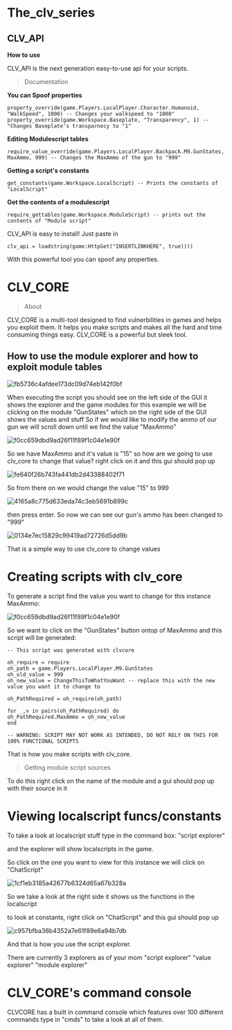 # The_clv_series



## CLV_API
**How to use**

CLV_API is the next generation easy-to-use api for your scripts.

> Documentation

**You can Spoof properties**
```
property_override(game.Players.LocalPlayer.Character.Humanoid, "WalkSpeed", 1000) -- Changes your walkspeed to "1000"
property_override(game.Workspace.Baseplate, "Transparency", 1) -- "Changes Baseplate's transparnecy to "1"
```

**Editing Modulescript tables**
```
require_value_override(game.Players.LocalPlayer.Backpack.M9.GunStates, MaxAmmo, 999) -- Changes the MaxAmmo of the gun to "999"
```

**Getting a script's constants**
```
get_constants(game.Workspace.LocalScript) -- Prints the constants of "LocalScript"
```
**Get the contents of a modulescript**

```
require_gettables(game.Workspace.ModuleScript) -- prints out the contents of "Module script"
```

CLV_API is easy to install! Just paste in
```
clv_api = loadstring(game:HttpGet("INSERTLINKHERE", true))()
```

With this powerful tool you can spoof any properties.


# CLV_CORE
> About

CLV_CORE is a multi-tool designed to find vulnerbilities in games and helps you exploit them.
It helps you make scripts and makes all the hard and time consuming things easy.
CLV_CORE is a powerful but sleek tool.

## How to use the module explorer and how to exploit module tables

![fb5736c4afdee173dc09d74eb142f0bf](https://user-images.githubusercontent.com/66844081/84535324-318a6900-ad1e-11ea-8d02-2e148bcbc85c.png)

When executing the script you should see on the left side of the GUI it shows the explorer and the game modules
for this example we will be clicking on the module "GunStates" which on the right side of the GUI shows the values and stuff
So if we would like to modify the ammo of our gun we will scroll down until we find the value "MaxAmmo"

![f0cc659dbd9ad26f11f89f1c04e1e90f](https://user-images.githubusercontent.com/66844081/84535504-7f06d600-ad1e-11ea-8462-7b3aefed65ce.png)

So we have MaxAmmo and it's value is "15" so how are we going to use clv_core to change that value?
right click on it and this gui should pop up

![fe640f26b743fa441db2d43388402f71](https://user-images.githubusercontent.com/66844081/84535555-9b0a7780-ad1e-11ea-9f10-8aa564ecbb0e.png)

So from there on we would change the value "15" to 999

![4165a8c775d633eda74c3eb5691b899c](https://user-images.githubusercontent.com/66844081/84535583-afe70b00-ad1e-11ea-9c34-04e0c9cb81f2.png)

then press enter.
So now we can see our gun's ammo has been changed to "999"

![0134e7ec15829c99419ad72726d5dd9b](https://user-images.githubusercontent.com/66844081/84535626-becdbd80-ad1e-11ea-9657-05988b899b72.png)

That is a simple way to use clv_core to change values

# Creating scripts with clv_core

To generate a script find the value you want to change for this instance MaxAmmo:

![f0cc659dbd9ad26f11f89f1c04e1e90f](https://user-images.githubusercontent.com/66844081/84535504-7f06d600-ad1e-11ea-8462-7b3aefed65ce.png)

So we want to click on the "GunStates" button ontop of MaxAmmo
and this script will be generated:

```
-- This script was generated with clvcore

oh_require = require
oh_path = game.Players.LocalPlayer.M9.GunStates
oh_old_value = 999
oh_new_value = ChangeThisToWhatYouWant -- replace this with the new value you want it to change to

oh_PathRequired = oh_require(oh_path)

for _,v in pairs(oh_PathRequired) do
oh_PathRequired.MaxAmmo = oh_new_value
end

-- WARNING: SCRIPT MAY NOT WORK AS INTENDED, DO NOT RELY ON THIS FOR 100% FUNCTIONAL SCRIPTS
```

That is how you make scripts with clv_core.

> Getting module script sources

To do this right click on the name of the module and a gui should pop up with their source in it

# Viewing localscript funcs/constants

To take a look at localscript stuff type in the command box: "script explorer"

and the explorer will show localscripts in the game.

So click on the one you want to view for this instance we will click on "ChatScript"

![1cf1eb3185a42677b6324d65a67b328a](https://user-images.githubusercontent.com/66844081/84535957-6c40d100-ad1f-11ea-8acf-8bf28c537444.png)

So we take a look at the right side it shows us the functions in the localscript

to look at constants, right click on "ChatScript" and this gui should pop up

![c957bfba36b4352a7e61f89e6a94b7db](https://user-images.githubusercontent.com/66844081/84536009-87abdc00-ad1f-11ea-9664-649035ce4f0e.png)

And that is how you use the script explorer.

There are currently 3 explorers as of your mom
"script explorer"
"value explorer"
"module explorer"

# CLV_CORE's command console

CLVCORE has a built in command console which features over 100 different commands
type in "cmds" to take a look at all of them.


